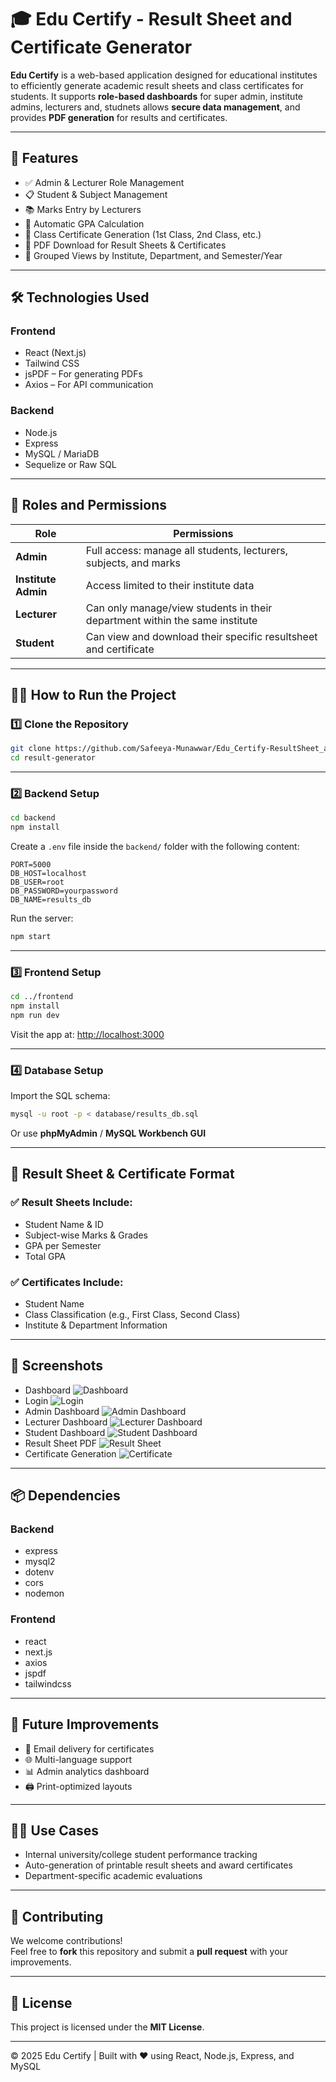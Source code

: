 # 🎓 Edu Certify - Result Sheet and Certificate Generator

**Edu Certify** is a web-based application designed for educational institutes to efficiently generate academic result sheets and class certificates for students. It supports **role-based dashboards** for super admin, institute admins,  lecturers and, studnets allows **secure data management**, and provides **PDF generation** for results and certificates.

---

## 🚀 Features

- ✅ Admin & Lecturer Role Management  
- 📋 Student & Subject Management  
- 📚 Marks Entry by Lecturers  
- 🧮 Automatic GPA Calculation  
- 🏅 Class Certificate Generation (1st Class, 2nd Class, etc.)  
- 📄 PDF Download for Result Sheets & Certificates  
- 🏫 Grouped Views by Institute, Department, and Semester/Year  

---

## 🛠️ Technologies Used

### Frontend
- React (Next.js)  
- Tailwind CSS  
- jsPDF – For generating PDFs  
- Axios – For API communication  

### Backend
- Node.js  
- Express  
- MySQL / MariaDB  
- Sequelize or Raw SQL  

---

## 🔐 Roles and Permissions

| Role            | Permissions                                                             |
|-----------------|-------------------------------------------------------------------------|
| **Admin**       | Full access: manage all students, lecturers, subjects, and marks        |
| **Institute Admin** | Access limited to their institute data                              |
| **Lecturer**    | Can only manage/view students in their department within the same institute |
| **Student**     | Can view and download their specific resultsheet and certificate        |

---

## 🧑‍💻 How to Run the Project

### 1️⃣ Clone the Repository

```bash
git clone https://github.com/Safeeya-Munawwar/Edu_Certify-ResultSheet_and_Certificate_Generator.git
cd result-generator
```

---

### 2️⃣ Backend Setup

```bash
cd backend
npm install
```

Create a `.env` file inside the `backend/` folder with the following content:

```env
PORT=5000
DB_HOST=localhost
DB_USER=root
DB_PASSWORD=yourpassword
DB_NAME=results_db
```

Run the server:

```bash
npm start
```

---

### 3️⃣ Frontend Setup

```bash
cd ../frontend
npm install
npm run dev
```

Visit the app at: [http://localhost:3000](http://localhost:3000)

---

### 4️⃣ Database Setup

Import the SQL schema:

```bash
mysql -u root -p < database/results_db.sql
```

Or use **phpMyAdmin** / **MySQL Workbench GUI**

---

## 📄 Result Sheet & Certificate Format

### ✅ Result Sheets Include:
- Student Name & ID  
- Subject-wise Marks & Grades  
- GPA per Semester  
- Total GPA  

### ✅ Certificates Include:
- Student Name  
- Class Classification (e.g., First Class, Second Class)  
- Institute & Department Information  

---

## 📸 Screenshots

- Dashboard
  ![Dashboard](screenshots/main.PNG)
- Login
  ![Login](screenshots/institute_admin_login.PNG)
- Admin Dashboard
  ![Admin Dashboard](screenshots/admin_db.PNG)
- Lecturer Dashboard
  ![Lecturer Dashboard](screenshots/lecturer_db.PNG)
- Student Dashboard
  ![Student Dashboard](screenshots/student_db.PNG)
- Result Sheet PDF
  ![Result Sheet](screenshots/resultsheet.PNG)
- Certificate Generation
  ![Certificate](screenshots/certificate.PNG)

---

## 📦 Dependencies

### Backend
- express  
- mysql2  
- dotenv  
- cors  
- nodemon  

### Frontend
- react  
- next.js  
- axios  
- jspdf  
- tailwindcss  

---

## 📌 Future Improvements

- 📧 Email delivery for certificates  
- 🌐 Multi-language support  
- 📊 Admin analytics dashboard  
- 🖨️ Print-optimized layouts  

---

## 🧑‍🎓 Use Cases

- Internal university/college student performance tracking  
- Auto-generation of printable result sheets and award certificates  
- Department-specific academic evaluations  

---

## 🤝 Contributing

We welcome contributions!  
Feel free to **fork** this repository and submit a **pull request** with your improvements.

---

## 📄 License

This project is licensed under the **MIT License**.

---

© 2025 Edu Certify | Built with ❤️ using React, Node.js, Express, and MySQL
